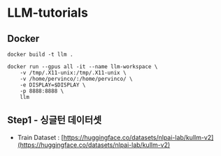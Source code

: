 # LLM-tutorials

## Docker

```
docker build -t llm .

docker run --gpus all -it --name llm-workspace \
    -v /tmp/.X11-unix:/tmp/.X11-unix \
    -v /home/pervinco/:/home/pervinco/ \
    -e DISPLAY=$DISPLAY \
    -p 8888:8888 \
    llm
```


## Step1 - 싱글턴 데이터셋

 - Train Dataset : [https://huggingface.co/datasets/nlpai-lab/kullm-v2](https://huggingface.co/datasets/nlpai-lab/kullm-v2)